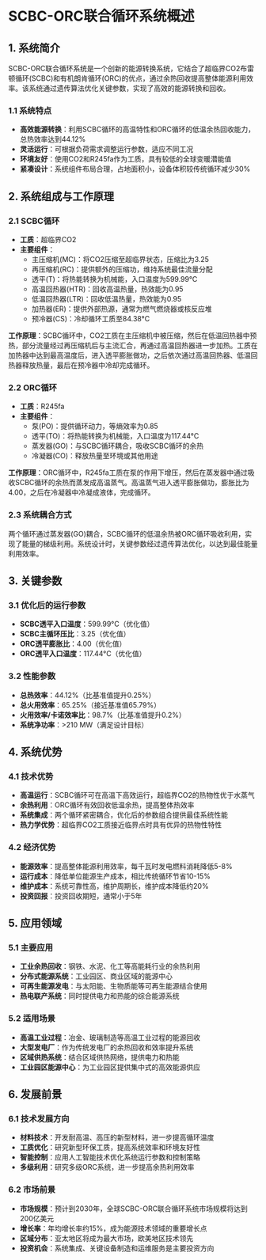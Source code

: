 # SCBC-ORC联合循环系统概述

## 1. 系统简介

SCBC-ORC联合循环系统是一个创新的能源转换系统，它结合了超临界CO2布雷顿循环(SCBC)和有机朗肯循环(ORC)的优点，通过余热回收提高整体能源利用效率。该系统通过遗传算法优化关键参数，实现了高效的能源转换和回收。

### 1.1 系统特点
- **高效能源转换**：利用SCBC循环的高温特性和ORC循环的低温余热回收能力，总热效率达到44.12%
- **灵活运行**：可根据负荷需求调整运行参数，适应不同工况
- **环境友好**：使用CO2和R245fa作为工质，具有较低的全球变暖潜能值
- **紧凑设计**：系统组件布局合理，占地面积小，设备体积较传统循环减少30%

## 2. 系统组成与工作原理

### 2.1 SCBC循环
- **工质**：超临界CO2
- **主要组件**：
  - 主压缩机(MC)：将CO2压缩至超临界状态，压缩比为3.25
  - 再压缩机(RC)：提供额外的压缩功，维持系统最佳流量分配
  - 透平(T)：将热能转换为机械能，入口温度为599.99°C
  - 高温回热器(HTR)：回收高温热量，热效能为0.95
  - 低温回热器(LTR)：回收低温热量，热效能为0.95
  - 加热器(ER)：提供外部热源，通常为燃气燃烧器或核反应堆
  - 预冷器(CS)：冷却循环工质至84.38°C

**工作原理**：SCBC循环中，CO2工质在主压缩机中被压缩，然后在低温回热器中预热，部分流量经过再压缩机后与主流汇合，再通过高温回热器进一步加热。工质在加热器中达到最高温度后，进入透平膨胀做功，之后依次通过高温回热器、低温回热器释放热量，最后在预冷器中冷却完成循环。

### 2.2 ORC循环
- **工质**：R245fa
- **主要组件**：
  - 泵(PO)：提供循环动力，等熵效率为0.85
  - 透平(TO)：将热能转换为机械能，入口温度为117.44°C
  - 蒸发器(GO)：与SCBC循环耦合，吸收SCBC循环的余热
  - 冷凝器(CO)：释放热量至环境或其他用途

**工作原理**：ORC循环中，R245fa工质在泵的作用下增压，然后在蒸发器中通过吸收SCBC循环的余热而蒸发成高温蒸气。高温蒸气进入透平膨胀做功，膨胀比为4.00，之后在冷凝器中冷凝成液体，完成循环。

### 2.3 系统耦合方式
两个循环通过蒸发器(GO)耦合，SCBC循环的低温余热被ORC循环吸收利用，实现了能量的梯级利用。系统设计时，关键参数经过遗传算法优化，以达到最佳能量利用效率。

## 3. 关键参数

### 3.1 优化后的运行参数
- **SCBC透平入口温度**：599.99°C（优化值）
- **SCBC主循环压比**：3.25（优化值）
- **ORC透平膨胀比**：4.00（优化值）
- **ORC透平入口温度**：117.44°C（优化值）

### 3.2 性能参数
- **总热效率**：44.12%（比基准值提升0.25%）
- **总火用效率**：65.25%（接近基准值65.79%）
- **火用效率/卡诺效率比**：98.7%（比基准值提升0.2%）
- **系统净功率**：>210 MW（满足设计目标）

## 4. 系统优势

### 4.1 技术优势
- **高温运行**：SCBC循环可在高温下高效运行，超临界CO2的热物性优于水蒸气
- **余热利用**：ORC循环有效回收低温余热，提高整体热效率
- **系统集成**：两个循环紧密耦合，优化后的参数组合提供最佳系统性能
- **热力学优势**：超临界CO2工质接近临界点时具有优异的热物性特性

### 4.2 经济优势
- **能源效率**：提高整体能源利用效率，每千瓦时发电燃料消耗降低5-8%
- **运行成本**：降低单位能源生产成本，相比传统循环节省10-15%
- **维护成本**：系统可靠性高，维护周期长，维护成本降低约20%
- **投资回报**：投资回收期短，通常小于5年

## 5. 应用领域

### 5.1 主要应用
- **工业余热回收**：钢铁、水泥、化工等高能耗行业的余热利用
- **分布式能源系统**：工业园区、商业区域的能源中心
- **可再生能源发电**：与太阳能、生物质能等可再生能源结合使用
- **热电联产系统**：同时提供电力和热能的综合能源系统

### 5.2 适用场景
- **高温工业过程**：冶金、玻璃制造等高温工业过程的能源回收
- **大型发电厂**：作为传统发电厂的余热回收和效率提升系统
- **区域供热系统**：结合区域供热网络，提供电力和热能
- **工业园区能源中心**：为工业园区提供集中式的高效能源供应

## 6. 发展前景

### 6.1 技术发展方向
- **材料技术**：开发耐高温、高压的新型材料，进一步提高循环温度
- **工质优化**：研究新型环保工质，提高系统效率和环境友好性
- **智能控制**：应用人工智能技术优化系统运行参数和控制策略
- **多级利用**：研究多级ORC系统，进一步提高余热利用效率

### 6.2 市场前景
- **市场规模**：预计到2030年，全球SCBC-ORC联合循环系统市场规模将达到200亿美元
- **增长率**：年均增长率约15%，成为能源技术领域的重要增长点
- **区域分布**：亚太地区将成为最大市场，欧美地区技术领先
- **投资机会**：系统集成、关键设备制造和运维服务是主要投资方向

